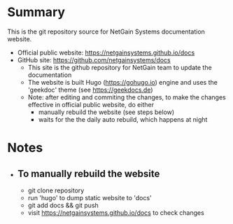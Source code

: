 # Summary

This is the git repository source for NetGain Systems documentation website. 

- Official public website: https://netgainsystems.github.io/docs
- GitHub site: https://github.com/netgainsystems/docs
  - This site is the github repository for NetGain team to update the documentation
  - The website is built Hugo (https://gohugo.io) engine and uses the 'geekdoc' theme (see https://geekdocs.de)
  - Note: after editing and commiting the changes, to make the changes effective in official public website, do either
    - manually rebuild the website (see steps below) 
    - waits for the the daily auto rebuild, which happens at night

# Notes

- ## To manually rebuild the website
  - git clone repository
  - run 'hugo' to dump static website to 'docs'
  - git add docs && git push
  - visit https://netgainsystems.github.io/docs to check changes
